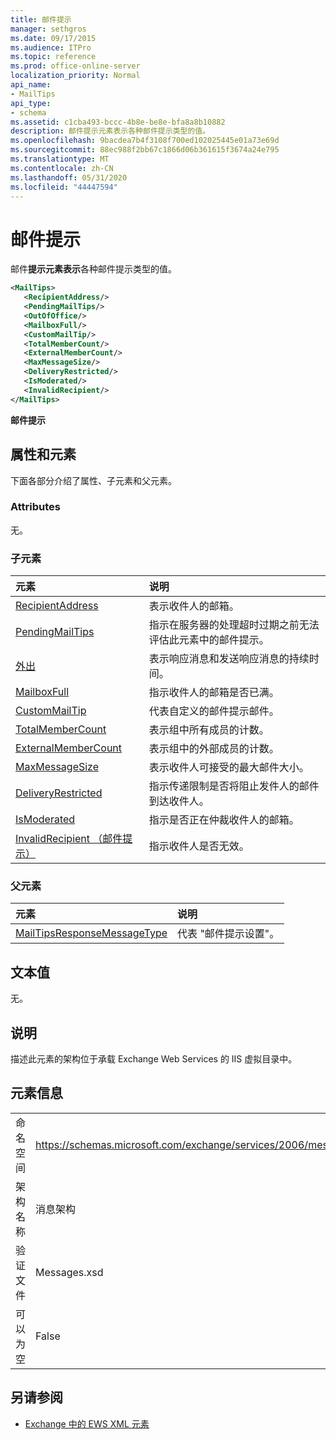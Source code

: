 ```yaml
---
title: 邮件提示
manager: sethgros
ms.date: 09/17/2015
ms.audience: ITPro
ms.topic: reference
ms.prod: office-online-server
localization_priority: Normal
api_name:
- MailTips
api_type:
- schema
ms.assetid: c1cba493-bccc-4b8e-be8e-bfa8a8b10882
description: 邮件提示元素表示各种邮件提示类型的值。
ms.openlocfilehash: 9bacdea7b4f3108f700ed102025445e01a73e69d
ms.sourcegitcommit: 88ec988f2bb67c1866d06b361615f3674a24e795
ms.translationtype: MT
ms.contentlocale: zh-CN
ms.lasthandoff: 05/31/2020
ms.locfileid: "44447594"
---
```

# <a name="mailtips"></a>邮件提示

邮件**提示元素表示**各种邮件提示类型的值。 
  
```XML
<MailTips>
   <RecipientAddress/>
   <PendingMailTips/>
   <OutOfOffice/>
   <MailboxFull/>
   <CustomMailTip/>
   <TotalMemberCount/>
   <ExternalMemberCount/>
   <MaxMessageSize/>
   <DeliveryRestricted/>
   <IsModerated/>
   <InvalidRecipient/>
</MailTips>
```

 **邮件提示**
## <a name="attributes-and-elements"></a>属性和元素

下面各部分介绍了属性、子元素和父元素。
  
### <a name="attributes"></a>Attributes

无。
  
### <a name="child-elements"></a>子元素

|**元素**|**说明**|
|:-----|:-----|
|[RecipientAddress](recipientaddress.md) <br/> |表示收件人的邮箱。  <br/> |
|[PendingMailTips](pendingmailtips.md) <br/> |指示在服务器的处理超时过期之前无法评估此元素中的邮件提示。  <br/> |
|[外出](outofoffice.md) <br/> |表示响应消息和发送响应消息的持续时间。  <br/> |
|[MailboxFull](mailboxfull.md) <br/> |指示收件人的邮箱是否已满。  <br/> |
|[CustomMailTip](custommailtip.md) <br/> |代表自定义的邮件提示邮件。  <br/> |
|[TotalMemberCount](totalmembercount.md) <br/> |表示组中所有成员的计数。  <br/> |
|[ExternalMemberCount](externalmembercount.md) <br/> |表示组中的外部成员的计数。  <br/> |
|[MaxMessageSize](maxmessagesize.md) <br/> |表示收件人可接受的最大邮件大小。  <br/> |
|[DeliveryRestricted](deliveryrestricted.md) <br/> |指示传递限制是否将阻止发件人的邮件到达收件人。  <br/> |
|[IsModerated](ismoderated.md) <br/> |指示是否正在仲裁收件人的邮箱。  <br/> |
|[InvalidRecipient （邮件提示）](invalidrecipient-mailtips.md) <br/> |指示收件人是否无效。  <br/> |
   
### <a name="parent-elements"></a>父元素

|**元素**|**说明**|
|:-----|:-----|
|[MailTipsResponseMessageType](mailtipsresponsemessagetype.md) <br/> |代表 "邮件提示设置"。  <br/> |
   
## <a name="text-value"></a>文本值

无。
  
## <a name="remarks"></a>说明

描述此元素的架构位于承载 Exchange Web Services 的 IIS 虚拟目录中。
  
## <a name="element-information"></a>元素信息

|||
|:-----|:-----|
|命名空间  <br/> |https://schemas.microsoft.com/exchange/services/2006/messages  <br/> |
|架构名称  <br/> |消息架构  <br/> |
|验证文件  <br/> |Messages.xsd  <br/> |
|可以为空  <br/> |False  <br/> |
   
## <a name="see-also"></a>另请参阅



- [Exchange 中的 EWS XML 元素](ews-xml-elements-in-exchange.md)

